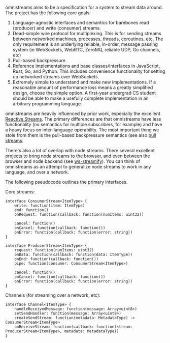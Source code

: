 omnistreams aims to be a specification for a system to stream data around.
The project has the following core goals:

1. Language-agnostic interfaces and semantics for barebones read (producer) and
   write (consumer) streams.
2. Dead-simple wire protocol for multiplexing. This is for sending streams
   between networked machines, processes, threads, coroutines, etc. The only
   requirement is an underlying reliable, in-order, message passing system (ie
   WebSockets, WebRTC, ZeroMQ, reliable UDP, Go channels, etc)
3. Pull-based backpressure.
4. Reference implementations and base classes/interfaces in JavaScript, Rust,
   Go, and Python. This includes convenience functionality for setting up
   networked streams over WebSockets.
5. Extremely simple to understand and make new implementations. If a reasonable
   amount of performance loss means a greatly simplified design, choose the
   simple option. A first-year undergrad CS student should be able to make
   a usefully complete implementation in an arbitrary programming language.


omnistreams are heavily influenced by prior work, especially the excellent
[Reactive Streams](http://www.reactive-streams.org/). The primary differences
are that omnistreams have less functionality (no semantics for multiple
subscribers, for example) and have a heavy focus on inter-language operability.
The most important thing we stole from them is the pull-based backpressure
semantics (see also [pull streams](https://github.com/pull-stream/pull-stream).

There's also a lot of overlap with node streams. There several excellent
projects to bring node streams to the browser, and even between the browser and
node backend (see [ws-streamify](https://github.com/baygeldin/ws-streamify)).
You can think of omnistreams as an attempt to generalize node streams to work
in any language, and over a network.

The following pseudocode outlines the primary interfaces.

Core streams:

```
interface ConsumerStream<ItemType> {
    write: function(item: ItemType)
    end: function()
    onRequest: function(callback: function(numItems: uint32))

    cancel: function()
    onCancel: function(callback: function())
    onError: function(callback: function(error: string))
}

interface ProducerStream<ItemType> {
    request: function(numItems: uint32)
    onData: function(callback: function(data: ItemType))
    onEnd: function(callback: function())
    pipe: function(consumer: ConsumerStream<ItemType>)

    cancel: function()
    onCancel: function(callback: function())
    onError: function(callback: function(error: string))
}
```

Channels (for streaming over a network, etc):

```
interface Channel<ItemType> {
    handleReceivedMessage: function(message: Array<uint8>)
    setSendHandler: function(message: Array<uint8>)
    createSendStream: function(metadata: MetadataType) -> ConsumerStream<ItemType>
    onReceiveStream: function(callback: function(stream: ProducerStream<ItemType>, metadata: MetadataType))
}
```
